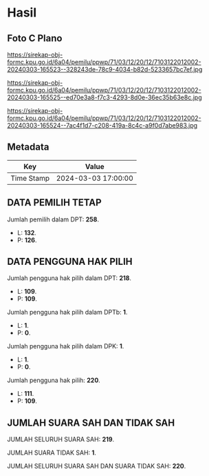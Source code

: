 # Hasil

## Foto C Plano

https://sirekap-obj-formc.kpu.go.id/6a04/pemilu/ppwp/71/03/12/20/12/7103122012002-20240303-165523--328243de-78c9-4034-b82d-5233657bc7ef.jpg

https://sirekap-obj-formc.kpu.go.id/6a04/pemilu/ppwp/71/03/12/20/12/7103122012002-20240303-165525--ed70e3a8-f7c3-4293-8d0e-36ec35b63e8c.jpg

https://sirekap-obj-formc.kpu.go.id/6a04/pemilu/ppwp/71/03/12/20/12/7103122012002-20240303-165524--7ac4f1d7-c208-419a-8c4c-a9f0d7abe983.jpg


## Metadata

| Key        | Value               |
| ---------- | ------------------- |
| Time Stamp | 2024-03-03 17:00:00 |


## DATA PEMILIH TETAP

Jumlah pemilih dalam DPT: **258**.
 * L: **132**.
 * P: **126**.

## DATA PENGGUNA HAK PILIH

Jumlah pengguna hak pilih dalam DPT: **218**.
 * L: **109**.
 * P: **109**.

Jumlah pengguna hak pilih dalam DPTb: **1**.
 * L: **1**.
 * P: **0**.

Jumlah pengguna hak pilih dalam DPK: **1**.
 * L: **1**.
 * P: **0**.

Jumlah pengguna hak pilih: **220**.
 * L: **111**.
 * P: **109**.

## JUMLAH SUARA SAH DAN TIDAK SAH

JUMLAH SELURUH SUARA SAH: **219**.

JUMLAH SUARA TIDAK SAH: **1**.

JUMLAH SELURUH SUARA SAH DAN SUARA TIDAK SAH: **220**.


